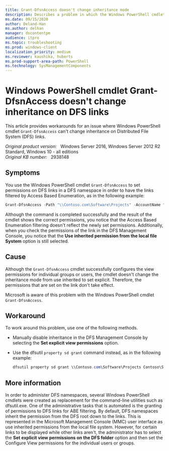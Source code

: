 ```yaml
---
title: Grant-DfsnAccess doesn't change inheritance mode
description: Describes a problem in which the Windows PowerShell cmdlet Grant-DfsnAccess doesn't change inheritance on DFS links. Provides a workaround.
ms.date: 09/15/2020
author: Deland-Han
ms.author: delhan
manager: dscontentpm
audience: itpro
ms.topic: troubleshooting
ms.prod: windows-client
localization_priority: medium
ms.reviewer: kaushika, huberts
ms.prod-support-area-path: PowerShell
ms.technology: SysManagementComponents 
---
```

# Windows PowerShell cmdlet Grant-DfsnAccess doesn't change inheritance on DFS links

This article provides workarounds for an issue where Windows PowerShell cmdlet `Grant-DfsnAccess` can't change inheritance on Distributed File System (DFS) links.

_Original product version:_ &nbsp; Windows Server 2016, Windows Server 2012 R2 Standard, Windows 10 - all editions  
_Original KB number:_ &nbsp; 2938148

## Symptoms

You use the Windows PowerShell cmdlet `Grant-DfsnAccess` to set permissions on DFS links in a DFS namespace in order to have the links filtered by Access Based Enumeration, as in the following example:

```powershell
Grant-DfsnAccess -Path "\\Contoso.com\Software\Projects" -AccountName "Contoso\SarahJones"
```

Although the command is completed successfully and the result of the cmdlet shows the correct permissions, you notice that the Access Based Enumeration filtering doesn't reflect the newly set permissions. Additionally, when you check the permissions of the link in the DFS Management Console, you notice that the **Use inherited permission from the local file System** option is still selected.

## Cause

Although the `Grant-DfsnAccess` cmdlet successfully configures the view permissions for individual groups or users, the cmdlet doesn't change the inheritance mode from use inherited to set explicit. Therefore, the permissions that are set on the link don't take effect.

Microsoft is aware of this problem with the Windows PowerShell cmdlet `Grant-DfsnAccess`.

## Workaround

To work around this problem, use one of the following methods.

- Manually disable inheritance in the DFS Management Console by selecting the **Set explicit view permissions** option.

- Use the dfsutil `property sd grant` command instead, as in the following example:

    ```powershell
    dfsutil property sd grant \\Contoso.com\Software\Projects Contoso\SarahJones:RX protect
    ```

## More information

In order to administer DFS namespaces, several Windows PowerShell cmdlets were created as replacement for the command-line utilities such as dfsutil.exe. One of the administrative tasks that is automated is the granting of permissions to DFS links for ABE filtering. By default, DFS namespaces inherit the permission from the DFS root down to the links. This is represented in the Microsoft Management Console (MMC) user interface as use inherited permissions from the local file system. However, for certain links to be displayed while other links aren't, the administrator has to select the **Set explicit view permissions on the DFS folder** option and then set the Configure View permissions for the individual users or groups.
